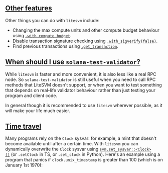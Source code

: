 [Other features](https://www.anchor-lang.com/docs/testing/litesvm#other-features)
---------------------------------------------------------------------------------

Other things you can do with `litesvm` include:

-   Changing the max compute units and other compute budget behaviour using [`.with_compute_budget`](https://docs.rs/litesvm/latest/litesvm/struct.LiteSVM.html#method.with_compute_budget).
-   Disable transaction signature checking using [`.with_sigverify(false)`](https://docs.rs/litesvm/latest/litesvm/struct.LiteSVM.html#method.with_sigverify).
-   Find previous transactions using [`.get_transaction`](https://docs.rs/litesvm/latest/litesvm/struct.LiteSVM.html#method.get_transaction).

[When should I use `solana-test-validator`?](https://www.anchor-lang.com/docs/testing/litesvm#when-should-i-use-solana-test-validator)
--------------------------------------------------------------------------------------------------------------------------------------

While `litesvm` is faster and more convenient, it is also less like a real RPC node. So `solana-test-validator` is still useful when you need to call RPC methods that LiteSVM doesn't support, or when you want to test something that depends on real-life validator behaviour rather than just testing your program and client code.

In general though it is recommended to use `litesvm` wherever possible, as it will make your life much easier.



[Time travel](https://www.anchor-lang.com/docs/testing/litesvm#time-travel)
---------------------------------------------------------------------------

Many programs rely on the `Clock` sysvar: for example, a mint that doesn't become available until after a certain time. With `litesvm` you can dynamically overwrite the `Clock` sysvar using [`svm.set_sysvar::<Clock>()`](https://docs.rs/litesvm/latest/litesvm/struct.LiteSVM.html#method.set_sysvar) (or `.setClock` in TS, or `.set_clock` in Python). Here's an example using a program that panics if `clock.unix_timestamp` is greater than 100 (which is on January 1st 1970):
